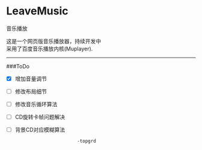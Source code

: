 LeaveMusic
==========

音乐播放

这是一个网页版音乐播放器，持续开发中  
采用了百度音乐播放内核(Muplayer).   

---  

###ToDo  

 * [X] 增加音量调节
 * [ ] 修改布局细节
 * [ ] 修改音乐循环算法
 * [ ] CD旋转卡帧问题解决
 * [ ] 背景CD对应模糊算法  

                              -topgrd

